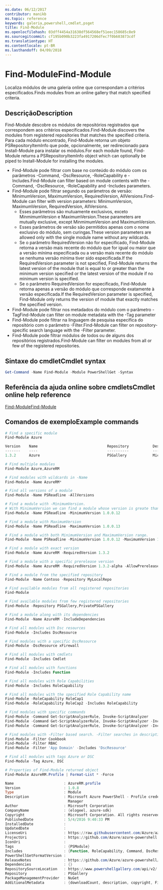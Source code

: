 ```yaml
---
ms.date: 06/12/2017
contributor: manikb
ms.topic: reference
keywords: galeria,powershell,cmdlet,psget
title: Find-Module
ms.openlocfilehash: 03dff4454a31638df564568ef51eec158685c8e9
ms.sourcegitcommit: cf195b090b3223fa4917206dfec7f0b603873cdf
ms.translationtype: HT
ms.contentlocale: pt-BR
ms.lasthandoff: 04/09/2018
---
```

# <a name="find-module"></a><span data-ttu-id="a6873-103">Find-Module</span><span class="sxs-lookup"><span data-stu-id="a6873-103">Find-Module</span></span>
<span data-ttu-id="a6873-104">Localiza módulos de uma galeria online que correspondam a critérios especificados.</span><span class="sxs-lookup"><span data-stu-id="a6873-104">Finds modules from an online gallery that match specified criteria.</span></span>

## <a name="description"></a><span data-ttu-id="a6873-105">Descrição</span><span class="sxs-lookup"><span data-stu-id="a6873-105">Description</span></span>
<span data-ttu-id="a6873-106">Find-Module descobre os módulos de repositórios registrados que correspondem aos critérios especificados.</span><span class="sxs-lookup"><span data-stu-id="a6873-106">Find-Module discovers the modules from registered repositories that matches the specified criteria.</span></span>
<span data-ttu-id="a6873-107">Para cada módulo encontrado, Find-Module retorna um objeto PSRepositoryItemInfo que pode, opcionalmente, ser redirecionado para Install-Module para instalar os módulos.</span><span class="sxs-lookup"><span data-stu-id="a6873-107">For each module found, Find-Module returns a PSRepositoryItemInfo object which can optionally be piped to Install-Module for installing the modules.</span></span>

- <span data-ttu-id="a6873-108">Find-Module pode filtrar com base no conteúdo do módulo com os parâmetros -Command, -DscResource, -RoleCapability e -Includes.</span><span class="sxs-lookup"><span data-stu-id="a6873-108">Find-Module can filter based on module contents with the -Command, -DscResource, -RoleCapability and -Includes parameters.</span></span>
- <span data-ttu-id="a6873-109">Find-Module pode filtrar segundo os parâmetros de versão: MinimumVersion, MaximumVersion, RequiredVersion, AllVersions.</span><span class="sxs-lookup"><span data-stu-id="a6873-109">Find-Module can filter with version parameters: MinimumVersion, MaximumVersion, RequiredVersion, AllVersions.</span></span>
  - <span data-ttu-id="a6873-110">Esses parâmetros são mutuamente exclusivos, exceto MinmimumVersion e MaximumVersion.</span><span class="sxs-lookup"><span data-stu-id="a6873-110">These parameters are mutually exclusive, except MinmimumVersion and MaximumVersion.</span></span>
  - <span data-ttu-id="a6873-111">Esses parâmetros de versão são permitidos apenas com o nome exclusivo do módulo, sem curingas.</span><span class="sxs-lookup"><span data-stu-id="a6873-111">These version parameters are allowed only with the single module name without any wildcards.</span></span>
  - <span data-ttu-id="a6873-112">Se o parâmetro RequiredVersion não for especificado, Find-Module retorna a versão mais recente do módulo que for igual ou maior que a versão mínima especificada ou a versão mais recente do módulo se nenhuma versão mínima tiver sido especificada.</span><span class="sxs-lookup"><span data-stu-id="a6873-112">If the RequiredVersion parameter is not specified, Find-Module returns the latest version of the module that is equal to or greater than the minimum version specified or the latest version of the module if no minimum version is specified.</span></span>
  - <span data-ttu-id="a6873-113">Se o parâmetro RequiredVersion for especificado, Find-Module retorna apenas a versão do módulo que corresponde exatamente à versão especificada.</span><span class="sxs-lookup"><span data-stu-id="a6873-113">If the RequiredVersion parameter is specified, Find-Module only returns the version of module that exactly matches the specified version.</span></span>
- <span data-ttu-id="a6873-114">Find-Module pode filtrar nos metadados do módulo com o parâmetro -Tag</span><span class="sxs-lookup"><span data-stu-id="a6873-114">Find-Module can filter on module metadata with the -Tag parameter</span></span>
- <span data-ttu-id="a6873-115">Find-Module pode filtrar na linguagem de pesquisa específica do repositório com o parâmetro -Filter.</span><span class="sxs-lookup"><span data-stu-id="a6873-115">Find-Module can filter on repository-specific search language with the -Filter parameter.</span></span>
- <span data-ttu-id="a6873-116">Find-Module pode filtrar módulos de todos ou de alguns dos repositórios registrados.</span><span class="sxs-lookup"><span data-stu-id="a6873-116">Find-Module can filter on modules from all or few of the registered repositories.</span></span>

## <a name="cmdlet-syntax"></a><span data-ttu-id="a6873-117">Sintaxe do cmdlet</span><span class="sxs-lookup"><span data-stu-id="a6873-117">Cmdlet syntax</span></span>
```powershell
Get-Command -Name Find-Module -Module PowerShellGet -Syntax
```

## <a name="cmdlet-online-help-reference"></a><span data-ttu-id="a6873-118">Referência da ajuda online sobre cmdlets</span><span class="sxs-lookup"><span data-stu-id="a6873-118">Cmdlet online help reference</span></span>

[<span data-ttu-id="a6873-119">Find-Module</span><span class="sxs-lookup"><span data-stu-id="a6873-119">Find-Module</span></span>](http://go.microsoft.com/fwlink/?LinkID=398574)

## <a name="example-commands"></a><span data-ttu-id="a6873-120">Comandos de exemplo</span><span class="sxs-lookup"><span data-stu-id="a6873-120">Example commands</span></span>
```powershell
# Find a specific module
Find-Module Azure

Version    Name                                Repository           Description
-------    ----                                ----------           -----------
1.3.2      Azure                               PSGallery            Microsoft Azure PowerShell - Service Management

# Find multiple modules
Find-Module Azure,AzureRM

# Find modules with wildcards in -Name
Find-Module -Name AzureRM*

# Find all versions of a module
Find-Module -Name PSReadline -AllVersions

# Find a module with -MinimumVersion.
# With MinimumVersion we can find a module whose version is greate than or equal to the specified MinimumVersion value.
Find-Module -Name PSReadline -MinimumVersion 1.0.0.12

# Find a module with MaximumVersion
Find-Module -Name PSReadline -MaximumVersion 1.0.0.13

# Find a module with both MinimumVersion and MaximumVersion range.
Find-Module -Name PSReadline -MinimumVersion 1.0.0.12 -MaximumVersion 1.0.0.13

# Find a module with exact version
Find-Module -Name AzureRM -RequiredVersion 1.3.2

# Find a module with a specific prerelease version
Find-Module -Name AzureRM -RequiredVersion 1.3.2-alpha -AllowPrerelease

# Find a module from the specified repository
Find-Module -Name Contoso -Repository MyLocalRepo

# Find available modules from all registered repositories
Find-Module

# Find available modules from few registered repositories
Find-Module -Repository PSGallery,PrivatePSGallery

# Find a module along with its dependencies
Find-Module -Name AzureRM -IncludeDependencies

# Find all modules with Dsc resources
Find-Module -Includes DscResource

# Find modules with a specific DscResource
Find-Module -DscResource xFirewall

# Find all modules with cmdlets
Find-Module -Includes Cmdlet

# Find all modules with functions
Find-Module -Includes Function

# Find all modules with Role Capabilities
Find-Module -Includes RoleCapability

# Find all modules with the specified Role Capability name
Find-Module -RoleCapability RoleCap1
Find-Module -RoleCapability RoleCap2 -Includes RoleCapability

# Find modules with specific commands
Find-Module -Command Get-ScriptAnalyzerRule, Invoke-ScriptAnalyzer
Find-Module -Command Get-ScriptAnalyzerRule, Invoke-ScriptAnalyzer -Includes Cmdlet
Find-Module -Command Get-ScriptAnalyzerRule, Invoke-ScriptAnalyzer -Includes Function

# Find modules with -Filter based search. -Filter searches in description and names
Find-Module -Filter Cookbook
Find-Module -Filter RBAC
Find-Module -Filter 'App Domain' -Includes 'DscResource'

# Find all modules with tags Azure or DSC
Find-Module -Tag Azure, DSC

# Properties of Find-Module returned object
Find-Module AzureRM.Profile | Format-List * -Force

Name                       : AzureRM.profile
Version                    : 1.0.8
Type                       : Module
Description                : Microsoft Azure PowerShell - Profile credential management cmdlets for Azure Resource
                             Manager
Author                     : Microsoft Corporation
CompanyName                : {elogeel, azure-sdk}
Copyright                  : Microsoft Corporation. All rights reserved.
PublishedDate              : 5/4/2016 9:40:33 PM
InstalledDate              :
UpdatedDate                :
LicenseUri                 : https://raw.githubusercontent.com/Azure/azure-powershell/dev/LICENSE.txt
ProjectUri                 : https://github.com/Azure/azure-powershell
IconUri                    :
Tags                       : {PSModule}
Includes                   : {Function, RoleCapability, Command, DscResource...}
PowerShellGetFormatVersion :
ReleaseNotes               : https://github.com/Azure/azure-powershell/blob/dev/ChangeLog.md
Dependencies               : {}
RepositorySourceLocation   : https://www.powershellgallery.com/api/v2/
Repository                 : PSGallery
PackageManagementProvider  : NuGet
AdditionalMetadata         : {downloadCount, description, copyright, FileList...}

```